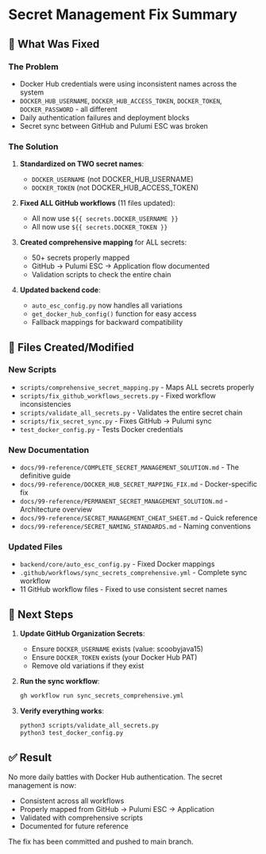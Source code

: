 # Secret Management Fix Summary

## 🎯 What Was Fixed

### The Problem
- Docker Hub credentials were using inconsistent names across the system
- `DOCKER_HUB_USERNAME`, `DOCKER_HUB_ACCESS_TOKEN`, `DOCKER_TOKEN`, `DOCKER_PASSWORD` - all different
- Daily authentication failures and deployment blocks
- Secret sync between GitHub and Pulumi ESC was broken

### The Solution
1. **Standardized on TWO secret names**:
   - `DOCKER_USERNAME` (not DOCKER_HUB_USERNAME)
   - `DOCKER_TOKEN` (not DOCKER_HUB_ACCESS_TOKEN)

2. **Fixed ALL GitHub workflows** (11 files updated):
   - All now use `${{ secrets.DOCKER_USERNAME }}`
   - All now use `${{ secrets.DOCKER_TOKEN }}`

3. **Created comprehensive mapping** for ALL secrets:
   - 50+ secrets properly mapped
   - GitHub → Pulumi ESC → Application flow documented
   - Validation scripts to check the entire chain

4. **Updated backend code**:
   - `auto_esc_config.py` now handles all variations
   - `get_docker_hub_config()` function for easy access
   - Fallback mappings for backward compatibility

## 📁 Files Created/Modified

### New Scripts
- `scripts/comprehensive_secret_mapping.py` - Maps ALL secrets properly
- `scripts/fix_github_workflows_secrets.py` - Fixed workflow inconsistencies
- `scripts/validate_all_secrets.py` - Validates the entire secret chain
- `scripts/fix_secret_sync.py` - Fixes GitHub → Pulumi sync
- `test_docker_config.py` - Tests Docker credentials

### New Documentation
- `docs/99-reference/COMPLETE_SECRET_MANAGEMENT_SOLUTION.md` - The definitive guide
- `docs/99-reference/DOCKER_HUB_SECRET_MAPPING_FIX.md` - Docker-specific fix
- `docs/99-reference/PERMANENT_SECRET_MANAGEMENT_SOLUTION.md` - Architecture overview
- `docs/99-reference/SECRET_MANAGEMENT_CHEAT_SHEET.md` - Quick reference
- `docs/99-reference/SECRET_NAMING_STANDARDS.md` - Naming conventions

### Updated Files
- `backend/core/auto_esc_config.py` - Fixed Docker mappings
- `.github/workflows/sync_secrets_comprehensive.yml` - Complete sync workflow
- 11 GitHub workflow files - Fixed to use consistent secret names

## 🚀 Next Steps

1. **Update GitHub Organization Secrets**:
   - Ensure `DOCKER_USERNAME` exists (value: scoobyjava15)
   - Ensure `DOCKER_TOKEN` exists (your Docker Hub PAT)
   - Remove old variations if they exist

2. **Run the sync workflow**:
   ```bash
   gh workflow run sync_secrets_comprehensive.yml
   ```

3. **Verify everything works**:
   ```bash
   python3 scripts/validate_all_secrets.py
   python3 test_docker_config.py
   ```

## ✅ Result

No more daily battles with Docker Hub authentication. The secret management is now:
- Consistent across all workflows
- Properly mapped from GitHub → Pulumi ESC → Application
- Validated with comprehensive scripts
- Documented for future reference

The fix has been committed and pushed to main branch. 